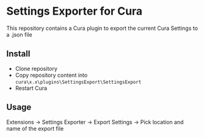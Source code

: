 # Settings Exporter for Cura

This repository contains a Cura plugin to export the current Cura Settings to a .json file

## Install

- Clone repository
- Copy repository content into `cura\x.x\plugins\SettingsExport\SettingsExport`
- Restart Cura

## Usage

Extensions &rarr; Settings Exporter &rarr; Export Settings &rarr; Pick location and name of the export file